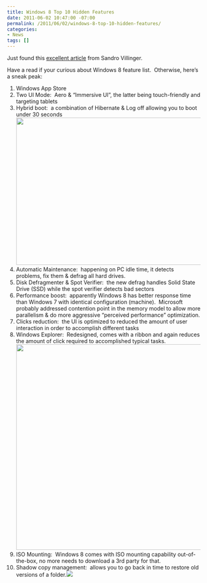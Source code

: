 ```yaml
---
title: Windows 8 Top 10 Hidden Features
date: 2011-06-02 10:47:00 -07:00
permalink: /2011/06/02/windows-8-top-10-hidden-features/
categories:
- News
tags: []
---
```

<p>Just found this <a href="http://www.itworld.com/software/169627/10-hidden-features-windows-8">excellent article</a> from Sandro Villinger.</p>  <p>Have a read if your curious about Windows 8 feature list.&#160; Otherwise, here’s a sneak peak:</p>  <ol>   <li>Windows App Store </li>    <li>Two UI Mode:&#160; Aero &amp; “Immersive UI”, the latter being touch-friendly and targeting tablets </li>    <li>Hybrid boot:&#160; a combination of Hibernate &amp; Log off allowing you to boot under 30 seconds<img src="http://www.itworld.com/sites/default/files/Win8-06-600.png" width="640" height="384" /> </li>    <li>Automatic Maintenance:&#160; happening on PC idle time, it detects problems, fix them &amp; defrag all hard drives. </li>    <li>Disk Defragmenter &amp; Spot Verifier:&#160; the new defrag handles Solid State Drive (SSD) while the spot verifier detects bad sectors </li>    <li>Performance boost:&#160; apparently Windows 8 has better response time than Windows 7 with identical configuration (machine).&#160; Microsoft probably addressed contention point in the memory model to allow more parallelism &amp; do more aggressive “perceived performance” optimization. </li>    <li>Clicks reduction:&#160; the UI is optimized to reduced the amount of user interaction in order to accomplish different tasks </li>    <li>Windows Explorer:&#160; Redesigned, comes with a ribbon and again reduces the amount of click required to accomplished typical tasks.<img src="http://www.itworld.com/sites/default/files/Win8-10-600.png" width="1024" height="536" /> </li>    <li>ISO Mounting:&#160; Windows 8 comes with ISO mounting capability out-of-the-box, no more needs to download a 3rd party for that. </li>    <li>Shadow copy management:&#160; allows you to go back in time to restore old versions of a folder.<img src="http://www.itworld.com/sites/default/files/Win8-15-600.png" /> </li> </ol>